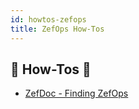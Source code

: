 ```yaml
---
id: howtos-zefops
title: ZefOps How-Tos
---
```


  
## 🤠 How-Tos 🤠  
* [ZefDoc - Finding ZefOps](finding-zef-ops)